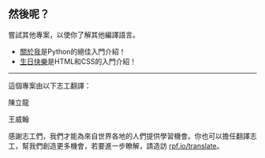 ## 然後呢？

嘗試其他專案，以使你了解其他編譯語言。

- [關於我](https://projects.raspberrypi.org/zh-TW/projects/about-me?utm_source=pathway&utm_medium=whatnext&utm_campaign=projects)是Python的絕佳入門介紹！
- [生日快樂](https://projects.raspberrypi.org/zh-TW/projects/happy-birthday?utm_source=pathway&utm_medium=whatnext&utm_campaign=projects)是HTML和CSS的入門介紹！


***
這個專案由以下志工翻譯：

陳立龍

王威翰

感謝志工們，我們才能為來自世界各地的人們提供學習機會。你也可以擔任翻譯志工，幫我們創造更多機會，若要進一步瞭解，請造訪 [rpf.io/translate](https://rpf.io/translate)。
